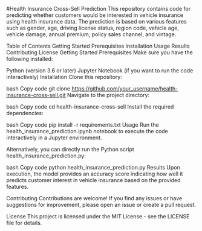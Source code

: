 #Health Insurance Cross-Sell Prediction
This repository contains code for predicting whether customers would be interested in vehicle insurance using health insurance data. The prediction is based on various features such as gender, age, driving license status, region code, vehicle age, vehicle damage, annual premium, policy sales channel, and vintage.

Table of Contents
Getting Started
Prerequisites
Installation
Usage
Results
Contributing
License
Getting Started
Prerequisites
Make sure you have the following installed:

Python (version 3.6 or later)
Jupyter Notebook (if you want to run the code interactively)
Installation
Clone this repository:

bash
Copy code
git clone https://github.com/your_username/health-insurance-cross-sell.git
Navigate to the project directory:

bash
Copy code
cd health-insurance-cross-sell
Install the required dependencies:

bash
Copy code
pip install -r requirements.txt
Usage
Run the health_insurance_prediction.ipynb notebook to execute the code interactively in a Jupyter environment.

Alternatively, you can directly run the Python script health_insurance_prediction.py:

bash
Copy code
python health_insurance_prediction.py
Results
Upon execution, the model provides an accuracy score indicating how well it predicts customer interest in vehicle insurance based on the provided features.

Contributing
Contributions are welcome! If you find any issues or have suggestions for improvement, please open an issue or create a pull request.

License
This project is licensed under the MIT License - see the LICENSE file for details.
